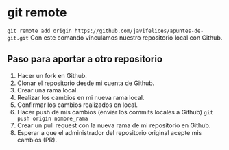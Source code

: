 # git remote

`git remote add origin https://github.com/javifelices/apuntes-de-git.git`
Con este comando vinculamos nuestro repositorio local con Github.

## Paso para aportar a otro repositorio

1. Hacer un fork en Github.
2. Clonar el repositorio desde mi cuenta de Github.
3. Crear una rama local.
4. Realizar los cambios en mi nueva rama local.
5. Confirmar los cambios realizados en local.
6. Hacer push de mis cambios (enviar los commits locales a Github) `git push origin nombre_rama`
7. Crear un pull request con la nueva rama de mi repositorio en Github.
8. Esperar a que el administrador del repositorio original acepte mis cambios (PR).
